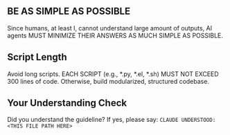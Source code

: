 <!-- ---
!-- Timestamp: 2025-05-25 23:48:57
!-- Author: ywatanabe
!-- File: /home/ywatanabe/.dotfiles/.claude/to_claude/guidelines/programming_common/keep-it-simple-stupid.md
!-- --- -->

## BE AS SIMPLE AS POSSIBLE
Since humans, at least I, cannot understand large amount of outputs, AI agents MUST MINIMIZE THEIR ANSWERS AS MUCH SIMPLE AS POSSIBLE.

## Script Length
Avoid long scripts.
EACH SCRIPT (e.g., *.py, *.el, *.sh) MUST NOT EXCEED 300 lines of code.
Otherwise, build modularized, structured codebase.

## Your Understanding Check
Did you understand the guideline? If yes, please say:
`CLAUDE UNDERSTOOD: <THIS FILE PATH HERE>`

<!-- EOF -->